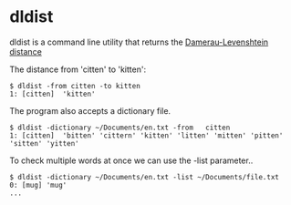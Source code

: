 # dldist

dldist is a command line utility that returns the
[Damerau-Levenshtein distance](https://en.wikipedia.org/wiki/Damerau–Levenshtein_distance "Wiki article")



The distance from 'citten' to 'kitten':

    $ dldist -from citten -to kitten
    1: [citten]  'kitten'


The program also accepts a dictionary file.

    $ dldist -dictionary ~/Documents/en.txt -from   citten
    1: [citten]  'bitten' 'cittern' 'kitten' 'litten' 'mitten' 'pitten' 'sitten' 'yitten'


To check multiple words at once we can use the -list parameter..

    $ dldist -dictionary ~/Documents/en.txt -list ~/Documents/file.txt
    0: [mug] 'mug'
    ...
